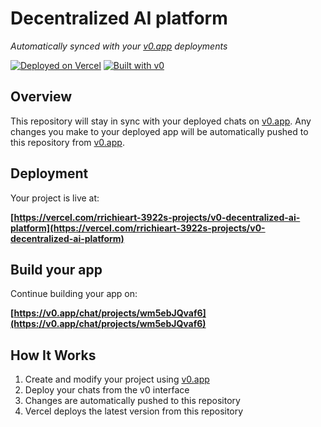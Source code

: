 # Decentralized AI platform

*Automatically synced with your [v0.app](https://v0.app) deployments*

[![Deployed on Vercel](https://img.shields.io/badge/Deployed%20on-Vercel-black?style=for-the-badge&logo=vercel)](https://vercel.com/rrichieart-3922s-projects/v0-decentralized-ai-platform)
[![Built with v0](https://img.shields.io/badge/Built%20with-v0.app-black?style=for-the-badge)](https://v0.app/chat/projects/wm5ebJQvaf6)

## Overview

This repository will stay in sync with your deployed chats on [v0.app](https://v0.app).
Any changes you make to your deployed app will be automatically pushed to this repository from [v0.app](https://v0.app).

## Deployment

Your project is live at:

**[https://vercel.com/rrichieart-3922s-projects/v0-decentralized-ai-platform](https://vercel.com/rrichieart-3922s-projects/v0-decentralized-ai-platform)**

## Build your app

Continue building your app on:

**[https://v0.app/chat/projects/wm5ebJQvaf6](https://v0.app/chat/projects/wm5ebJQvaf6)**

## How It Works

1. Create and modify your project using [v0.app](https://v0.app)
2. Deploy your chats from the v0 interface
3. Changes are automatically pushed to this repository
4. Vercel deploys the latest version from this repository